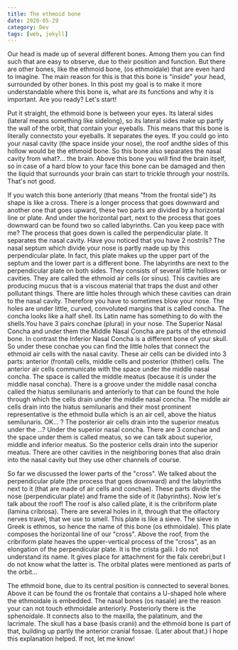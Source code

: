 ```yaml
---
title: The ethmoid bone
date: 2020-05-29
category: Dev
tags: [web, jekyll]
---
```

Our head is made up of several different bones. Among them you can find such that are easy to observe, due to their position 
and function. But there are other bones, like the ethmoid bone, (os ethmoidale) that are even hard to imagine.
The main reason for this is that this bone is "inside" your head, surrounded by other bones.
In this post my goal is to make it more understandable where this bone is, what are its functions and why it is important.
Are you ready? Let's start!

Put it straight, the ethmoid bone is between your eyes. Its lateral sides (lateral means something like sidelong), so its
lateral sides make up partly the wall of the orbit, that contain your eyeballs. This means that this bone is literally connectsto your eyeballs. It separates the eyes. If you could go into your nasal cavity (the space inside your nose), the roof andthe sides of this hollow would be the ethmoid bone. So this bone also separates the nasal cavity from what?... the brain.
Above this bone you will find the brain itself, so in case of a hard blow to your face this bone can be damaged and then 
the liquid that surrounds your brain can start to trickle through your nostrils. That's not good. 

If you watch this bone anteriorly (that means "from the frontal side") its shape is like a cross. There is a longer process
that goes downward and another one that goes upward, these two parts are divided by a horizontal line or plate. And under the 
horizontal part, next to the process that goes downward can be found two so called labyrinths. Can you keep pace with me? 
The process that goes down is called the perpendicular plate. It separates the nasal cavity. Have you noticed that you have 
2 nostrils? The nasal septum which divide your nose is partly made up by this perpendicular plate. In fact, this plate makes up the upper part of the septum and the lower part is a different bone. The labyrinths are next to the perpendicular plate on both sides. They consists of several little hollows or cavities. They are called the ethmoid air cells (or sinus). This cavities are producing mucus that is a viscous material that traps the dust and other pollutant things. There are little holes through which these cavities can drain to the nasal cavity. Therefore you have to sometimes blow your nose. 
The holes are under little, curved, convoluted margins that is called concha. The concha looks like a half shell. Its Latin name has something to do with the shells.You have 3 pairs conchae (plural) in your nose. The Superior Nasal Concha and under them the Middle Nasal Concha are parts of the ethmoid bone.
In contrast the Inferior Nasal Concha is a different bone of your skull.  
So under these conchae you can find the little holes that connect the ethmoid air cells with the nasal cavity. 
These air cells can be divided into 3 parts: anterior (frontal) cells, middle cells and posterior (thither) cells.
The anterior air cells communicate with the space under the middle nasal concha. The space is called the middle meatus
(because it is under the middle nasal concha). There is a groove under the middle nasal concha called the hiatus semilunaris 
and anteriorly to that can be found the hole through which the cells drain under the middle nasal concha. 
The middle air cells drain into the hiatus semilunaris and their most prominent representative is the ethmoid bulla 
which is an air cell, above the hiatus semilunaris. OK... ? The posterior air cells drain into the superior meatus 
under the ...? Under the superior nasal concha. There are 3 conchae and the space under them is called meatus, 
so we can talk about superior, middle and inferior meatus. So the posterior cells drain into the superior meatus. 
There are other cavities in the neighboring bones that also drain into the nasal cavity but they use other channels of course. 

So far we discussed the lower parts of the "cross". We talked about the perpendicular plate (the process that goes downward) 
and the labyrinths next to it (that are made of air cells and conchae). These parts divide the nose (perpendicular plate) and 
frame the side of it (labyrinths). Now let's talk about the roof! The roof is also called plate, it is the cribriform plate 
(lamina cribrosa). There are several holes in it, through that the olfactory nerves travel, that we use to smell.
This plate is like a sieve. The sieve in Greek is ethmos, so hence the name of this bone (os ethmoidale). 
This plate composes the horizontal line of our "cross". 
Above the roof, from the cribriform plate heaves the upper-vertical process of the "cross", as an elongation of the 
perpendicular plate. It is the crista galii. I do not understand its name. It gives place for attachment for the falx cerebri,but I do not know what the latter is. 
The orbital plates were mentioned as parts of the orbit...

The ethmoid bone, due to its central position is connected to several bones. Above it can be found the os frontale that contains a U-shaped hole where the ethmoidale is embedded. The nasal bones (os nasale)  are the reason your can not touch ethmoidale anteriorly. Posteriorly there is the sphenoidale. It connects also to the maxilla, the palatinum, and the lacrimale.
The skull has a base (basis cranii) and the ethmoid bone is part of that, building up partly the anterior cranial fossae. 
(Later about that.)
I hope this explanation helped. If not, let me know!
